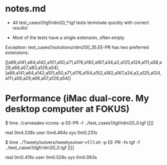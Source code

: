 notes.md
========

- All test_cases1/tgf/rdm20_*.tgf tests terminate quickly with correct results!

- Most of the tests have a single extension, often empty

Exception: test_cases1/solutions/rdm200_35.EE-PR has two preferred extensions:

[[a89,a141,a64,a142,a101,a50,a71,a176,a182,a167,a34,a2,a125,a124,a111,a58,a29,a66,a57,a83,a129,a54],[a89,a141,a64,a142,a101,a50,a71,a176,a154,a152,a182,a167,a34,a2,a125,a124,a111,a58,a29,a66,a57,a129,a54]]

# Performance (iMac dual-core. My desktop computer at FOKUS)

$ time ./carneades-iccma -p EE-PR -f ../test_cases1/tgf/rdm20_0.tgf 
[[]]

real    0m4.338s
user    0m4.464s
sys     0m0.231s

$ time ../Tweety/solvers/tweetysolver-v1.1.1.sh -p EE-PR -fo tgf  -f ../test_cases1/tgf/rdm20_0.tgf 
[[]]

real	0m0.419s
user	0m0.528s
sys	0m0.063s
